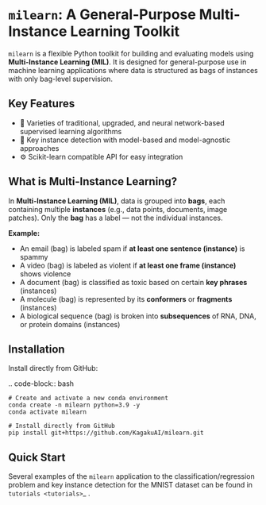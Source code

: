 ``milearn``: A General-Purpose Multi-Instance Learning Toolkit
==========================================================

``milearn`` is a flexible Python toolkit for building and evaluating models using **Multi-Instance Learning (MIL)**. 
It is designed for general-purpose use in machine learning applications where data is structured as bags of instances with only bag-level supervision.

Key Features
------------

- 🧠 Varieties of traditional, upgraded, and neural network-based supervised learning algorithms
- 🔎 Key instance detection with model-based and model-agnostic approaches
- ⚙️ Scikit-learn compatible API for easy integration

What is Multi-Instance Learning?
--------------------------------

In **Multi-Instance Learning (MIL)**, data is grouped into **bags**, each containing multiple **instances** 
(e.g., data points, documents, image patches). Only the **bag** has a label — not the individual instances.

**Example:**

- An email (bag) is labeled spam if **at least one sentence (instance)** is spammy
- A video (bag) is labeled as violent if **at least one frame (instance)** shows violence
- A document (bag) is classified as toxic based on certain **key phrases** (instances)
- A molecule (bag) is represented by its **conformers** or **fragments** (instances)
- A biological sequence (bag) is broken into **subsequences** of RNA, DNA, or protein domains (instances)

Installation
------------

Install directly from GitHub:

.. code-block:: bash

    # Create and activate a new conda environment
    conda create -n milearn python=3.9 -y
    conda activate milearn

    # Install directly from GitHub
    pip install git+https://github.com/KagakuAI/milearn.git

Quick Start
-----------

Several examples of the ``milearn`` application to the classification/regression problem and key instance detection 
for the MNIST dataset can be found in `tutorials <tutorials>`_ .

